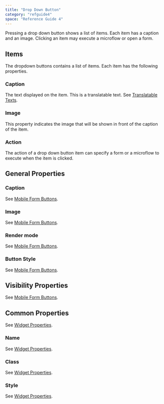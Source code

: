 ```yaml
---
title: "Drop Down Button"
category: "refguide4"
space: "Reference Guide 4"
---
```

Pressing a drop down button shows a list of items. Each item has a caption and an image. Clicking an item may execute a microflow or open a form.

## Items

The dropdown buttons contains a list of items. Each item has the following properties.

### Caption

The text displayed on the item. This is a translatable text. See [Translatable Texts](Translatable+Texts).

### Image

This property indicates the image that will be shown in front of the caption of the item.

### Action

The action of a drop down button item can specify a form or a microflow to execute when the item is clicked.

## General Properties

### Caption

See [Mobile Form Buttons](Mobile+Form+Buttons).

### Image

See [Mobile Form Buttons](Mobile+Form+Buttons).

### Render mode

See [Mobile Form Buttons](Mobile+Form+Buttons).

### Button Style

See [Mobile Form Buttons](Mobile+Form+Buttons).

## Visibility Properties

See [Mobile Form Buttons](Mobile+Form+Buttons).

## Common Properties

See [Widget Properties](https://world.mendix.com/display/refguide4/Widget+Properties#WidgetProperties-CommonProperties).

### Name

See [Widget Properties](https://world.mendix.com/display/refguide4/Widget+Properties#WidgetProperties-CommonProperties).

### Class

See [Widget Properties](https://world.mendix.com/display/refguide4/Widget+Properties#WidgetProperties-CommonProperties).

### Style

See [Widget Properties](https://world.mendix.com/display/refguide4/Widget+Properties#WidgetProperties-CommonProperties).